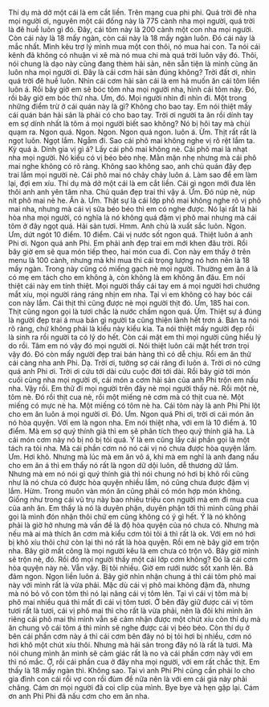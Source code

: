 Thí dụ mà dở một cái là em cắt liền. Trên mạng cua phi phi. Quá trời đê nha mọi người ơi, nguyên một cái đống này là 775 cành nha mọi người, quá trời là đê huề luôn gì đó. Đây, cái tôm này là 200 cành một con nha mọi người. Còn cái này là 18 mấy ngàn, còn cái này là 18 mấy ngàn luôn. Đó cái này là mắc nhất. Mình kêu trợ lý mình mua một con thôi, nó mua hai con. Ta nói cái kênh đã không có nhuận vi xê mà nó mua chi mà quá trời luôn vậy đó. Thôi, nói chung là dạo này cũng đang thèm hải sản, nên sẵn tiện là mình cũng ăn luôn nha mọi người ơi. Đây là cái cơm hải sản đúng không? Trời đất ơi, nhìn quá trời đê huề luôn. Nhìn cái cơm hải sản cái là em hả muốn ăn cái tôm liền luôn á. Rồi bây giờ em sẽ bóc tôm nha mọi người nha, hình cái tôm này. Đó, rồi bây giờ em bóc thử nha. Ưm, đó. Mọi người nhìn đi nhìn đi. Một trong những điểm trừ ở cái quán này là gì? Không cho bao tay. Em nói thiệt mấy cái quán bán hải sản là phải có cho bao tay. Trời ơi người ta ăn rồi dính tay em sợ dính nhất là tôm á mọi người biết sao không? Nó bị hôi tay mà chùi quạm ra. Ngon quá. Ngon. Ngon. Ngon quá ngon. luôn á. Ừm. Thịt rất rất là ngọt luôn. Ngọt lắm. Ngẫm đi. Sao cái phô mai không nghe vị rõ rệt lắm ta. Kỳ quá à. Dính gia vị gì á? Lấy cái phô mai không nè. Cái phô mai là nhạt nha mọi người. Nó kiểu có vị béo béo nhẹ. Mằn mặn nhẹ nhưng mà cái phô mai nghe không có rõ ràng. Không sao không sao, anh chủ quán đây đẹp trai lắm mọi người nè. Cái phô mai nó chảy chảy luôn á. Làm sao để em làm lại, đợi em xíu. Thí dụ mà dở một cái là em cắt liền. Cái gì ngon mới đưa lên thôi anh anh yên tâm nha. Chủ quán đẹp trai thì vậy á. Ừm. Đó núp nè, núp nít phô mai nè he. Ăn à. Ưm. Thật sự là cái lớp phô mai không nghe rõ vị phô mai nha, nhưng mà cái vị sữa béo béo thì em có nghe được. Nó lại rất là hài hòa nha mọi người, có nghĩa là nó không quá đậm vị phô mai nhưng mà cái tôm ở đây ngọt quá. Hải sản tươi. Hmm. Anh chủ là xuất sắc luôn. Ngon. Ưm, dứt ngót 10 điểm. 10 điểm. Cái vị nước sốt ngon quá. Thiệt luôn á anh Phi ơi. Ngon quá anh Phi. Em phải anh đẹp trai em mới khen đâu trời. Rồi bây giờ em sẽ qua món tiếp theo, hai món cua đi. Con này em thấy ở trên menu là 100 cành, nhưng mà khi mua thì cái trọng lượng nó hơn nên là 18 mấy ngàn. Trong này cũng có miếng gạch nè mọi người. Thường em ăn á là có mẹ em tách cho em không à, còn không là em không ăn đâu. Em nói thiệt cái này em tính thiệt. Mọi người thấy cái tay em á mọi người hơi chướng mắt xíu, mọi người ráng ráng nhịn em nha. Tại vì em không có hay bóc cái con này lắm. Cái thịt thì cũng được nè mọi người thịt đó. Ưm, 185 hai con. Thịt cũng ngon gọi là tươi chắc là nước chấm ngon quá. Ừm. Thiệt sự á đúng là người đẹp trai á mua bán gì người ta cũng thiện lành hết trơn á. Bán ta nói rõ ràng, chứ không phải là kiểu này kiểu kia. Ta nói thiệt mấy người đẹp rồi là sinh ra rồi người ta có lý do hết. Còn cái mặt em thì mọi người cũng hiểu lý do rồi. Tâm em nó vậy đó mọi người ơi. Nói thiệt luôn cái mặt hết trơn trọi vậy đó. Đó còn mấy người đẹp trai bán hàng thì có dễ chịu. Rồi em ăn thử cái càng nha anh Phi. Dạ. Trời ơi, tưởng sợ cái răng đi luôn á. Trời ơi nó cứng quá anh Phi ơi. Trời ơi cứu tới dài cứu cuộc đời tới dài. Rồi bây giờ tới món cuối cùng nha mọi người ơi, cái món a cơm hải sản của anh Phi trộn em nấu nha. Vậy rồi. Em thử đi mọi người trên đây nè mọi người thấy nè. Rồi một nè, tôm nè. Đó rồi thịt cua nè, rồi một miếng nè cơm mà có thịt cua nè. Một miếng có mực nè ha. Một miếng có tôm nè ha. Cái tôm này là anh Phi Phi lột cho em ăn luôn á mọi người ơi. Đó. Ưm. Ngon quá Phi ơi, trời ơi cái món ăn nó hòa quyện. Với em là ngon nha. Em nói thiệt nha, với em là 10 điểm á. 10 điểm. Mà em sợ quý thính giả thì em sẽ phân tích theo quý thính giả ha. Là cái món cơm này nó bị nó bị tỏi quá. Ý là em cũng lấy cái phần gọi là một tách ra tỏi nha. Mà cái phần cơm nó nó cái vị nó chưa được hòa quyện lắm. Ưm. Hơi khô. Nhưng mà lúc mà em ăn vô á, khi mà em nghĩ là anh đang nấu cho em ăn á thì em thấy nó rất là ngon dữ dội luôn, dễ thương dữ lắm. Nhưng mà em nó nói gì quý thính giả thì nói chung nó hơi bị khô rồi cũng như là nó chưa có được hòa quyện nhiều lắm, nó cũng chưa được đậm vị lắm. Hừm. Trong muôn vàn món ăn cũng phải có món hợp món không. Giống như trong cái vũ trụ này bao nhiêu triệu con người mà em đi mua cua của anh ăn. Em thấy là nó là duyên phận, duyên phận tới thì mình cũng phải gọi là mình đón nhận thôi chứ em cũng không có ý gì hết. Ý là nó không phải là giờ hở nhưng mà vấn đề là độ hòa quyện của nó chưa có. Nhưng mà nếu mà ai mà thích ăn cơm mà kiểu cơm tỏi tỏi á thì rất là ok. Với em nó hơi bị khô xíu thôi chứ còn lại thì nó rất là hòa quyện. Rồi em nè bây giờ em trộn nha. Bây giờ mất công là mọi người kêu là em chưa có trộn vô. Bây giờ mình sẽ trộn nè, đó. Rồi đó mọi người thấy một cái lớp cơm không? Đó là cái cơm hòa quyện này nè. Vẫn vậy. Bị tỏi nhiều. Giờ em rưới nước sốt xanh lên. Bả đảm ngon. Ngon liền luôn á. Bây giờ nhìn nhận chung á thì cái tôm phô mai này với mình rất là vừa phải. Mặc dù cái vị phô mai không đậm đà, nhưng mà nó bỏ vô con tôm thì nó lại nâng cái vị tôm lên. Tại vì cái vị tôm mà bị phô mai nhiều quá thì mất đi cái vị tôm tươi. Ở bên đây giữ được cái vị tôm tươi rất là tươi, cái vị phô mai thì cho rất là vừa phải, nên là đôi khi mình ăn riêng cái phô mai thì mình vẫn sẽ cảm nhận được một chút xíu còn thí dụ mà ăn chung vô cái tôm á thì mình sẽ nghe được cái vị béo béo. Còn thí dụ ở bên cái phần cơm này á thì cái cơm bên đây nó bị tỏi hơi bị nhiều, cơm nó hơi khô một chút xíu thôi. Nhưng mà hải sản trong đây nó là rất là tươi. Mà nói chung mình ăn mình sẽ cảm giác rất là no và cái phần cơm này với em thì nó mắc. Ờ, rồi cái phần cua ở đây nha mọi người, với em rất chắc thịt. Em thấy là 18 mấy ngàn thì. Không sao. Tại vì anh Phi Phi cũng cần phải lo cho gia đình con cái rồi vợ con rồi đùm đề nữa nên là với em cái giá này phải chăng. Cám ơn mọi người đã coi clip của mình. Bye bye và hẹn gặp lại. Cám ơn anh Phi Phi đã nấu cơm cho em ăn nha.